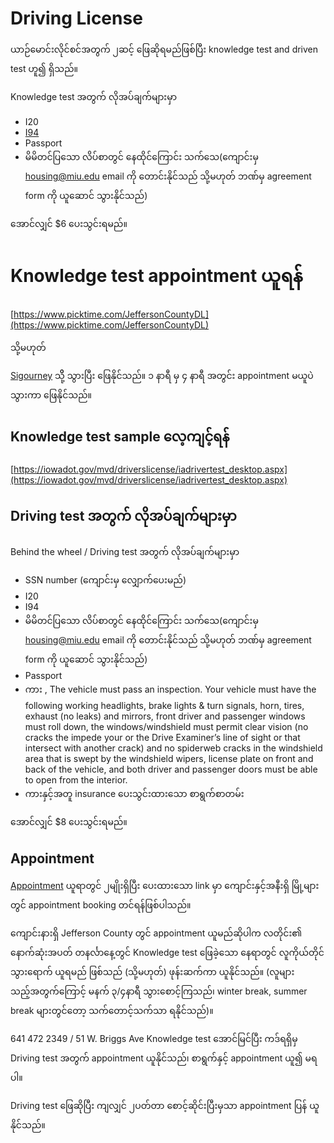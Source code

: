 # Driving License

ယာဉ်မောင်းလိုင်စင်အတွက် ၂ဆင့် ဖြေဆိုရမည်ဖြစ်ပြီး knowledge test and driven test ဟူ၍ ရှိသည်။

Knowledge test အတွက် လိုအပ်ချက်များမှာ
- I20
- [I94](https://i94.cbp.dhs.gov/I94/#/recent-search)
- Passport
- မိမိတင်ပြသော လိပ်စာတွင် နေထိုင်ကြောင်း သက်သေ(ကျောင်းမှ housing@miu.edu email ကို တောင်းနိုင်သည် သို့မဟုတ် ဘဏ်မှ agreement form ကို ယူဆောင် သွားနိုင်သည်)

အောင်လျှင် $6 ပေးသွင်းရမည်။

# Knowledge test appointment ယူရန် 

[https://www.picktime.com/JeffersonCountyDL](https://www.picktime.com/JeffersonCountyDL)

သို့မဟုတ်

[Sigourney](https://www.google.com/maps/place/Keokuk+Motor+Vehicle+Department/@41.3333362,-92.2051183,166m/data=!3m1!1e3!4m6!3m5!1s0x87e5e149c047a80d:0x8afffc90233bee42!8m2!3d41.3332432!4d-92.2045644!16s%2Fg%2F1tcwrpr5) သိို့ သွားပြီး ဖြေနိုင်သည်။ ၁ နာရီ မှ ၄ နာရီ အတွင်း appointment မယူပဲ သွားကာ ဖြေနိုင်သည်။


## Knowledge test sample လေ့ကျင့်ရန် 

[https://iowadot.gov/mvd/driverslicense/iadrivertest_desktop.aspx](https://iowadot.gov/mvd/driverslicense/iadrivertest_desktop.aspx)


## Driving test အတွက် လိုအပ်ချက်များမှာ

Behind the wheel / Driving test အတွက် လိုအပ်ချက်များမှာ

- SSN number (ကျောင်းမှ လျှောက်ပေးမည်)
- I20
- I94
- မိမိတင်ပြသော လိပ်စာတွင် နေထိုင်ကြောင်း သက်သေ(ကျောင်းမှ housing@miu.edu email ကို တောင်းနိုင်သည် သို့မဟုတ် ဘဏ်မှ agreement form ကို ယူဆောင် သွားနိုင်သည်)
- Passport
- ကား , The vehicle must pass an inspection. Your vehicle must have the following working headlights, brake lights & turn signals, horn, tires, exhaust (no leaks) and mirrors, front driver and passenger windows must roll down, the windows/windshield must permit clear vision (no cracks the impede your or the Drive Examiner’s line of sight or that intersect with another crack) and no spiderweb cracks in the windshield area that is swept by the windshield wipers, license plate on front and back of the vehicle, and both driver and passenger doors must be able to open from the interior.
- ကားနှင့်အတူ insurance ပေးသွင်းထားသော စာရွက်စာတမ်း

အောင်လျှင် $8 ပေးသွင်းရမည်။

## Appointment

[Appointment](https://smsqmatic.iowadot.gov/qmaticwebbooking/index.html) ယူရာတွင် ၂မျိုးရှိပြီး ပေးထားသော link မှာ ကျောင်းနှင့်အနီးရှိ မြို့များတွင် appointment booking တင်ရန်ဖြစ်ပါသည်။ 

ကျောင်းနားရှိ Jefferson County တွင် appointment ယူမည်ဆိုပါက လတိုင်း၏ နောက်ဆုံးအပတ် တနင်္လာနေ့တွင် Knowledge test ဖြေခဲ့သော နေရာတွင် လူကိုယ်တိုင် သွားရောက် ယူရမည် ဖြစ်သည် (သို့မဟုတ်) ဖုန်းဆက်ကာ ယူနိုင်သည်။ (လူများသည့်အတွက်ကြောင့် မနက် ၃/၄နာရီ သွားစောင့်ကြသည်၊ winter break, summer break များတွင်တော့ သက်တောင့်သက်သာ ရနိုင်သည်)။


641 472 2349 / 51 W. Briggs Ave
Knowledge test အောင်မြင်ပြီး ကဒ်ရရှိမှ Driving test အတွက် appointment ယူနိုင်သည်၊ စာရွက်နှင့် appointment ယူ၍ မရပါ။

Driving test ဖြေဆိုပြီး ကျလျှင် ၂ပတ်တာ စောင့်ဆိုင်းပြီးမှသာ appointment ပြန် ယူနိုင်သည်။
